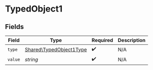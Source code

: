 # TypedObject1


## Fields

| Field                                                              | Type                                                               | Required                                                           | Description                                                        |
| ------------------------------------------------------------------ | ------------------------------------------------------------------ | ------------------------------------------------------------------ | ------------------------------------------------------------------ |
| `type`                                                             | [Shared\TypedObject1Type](../../Models/Shared/TypedObject1Type.md) | :heavy_check_mark:                                                 | N/A                                                                |
| `value`                                                            | *string*                                                           | :heavy_check_mark:                                                 | N/A                                                                |